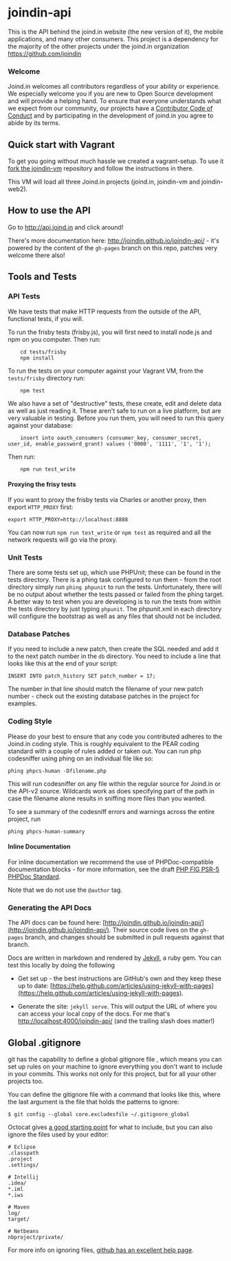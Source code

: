# joindin-api

This is the API behind the joind.in website (the new version of it), the mobile applications, and many other consumers.  This project is a dependency for the majority of the other projects under the joind.in organization https://github.com/joindin

### Welcome

Joind.in welcomes all contributors regardless of your ability or experience. We especially welcome
you if you are new to Open Source development and will provide a helping hand. To ensure that
everyone understands what we expect from our community, our projects have a [Contributor Code of
Conduct](CODE_OF_CONDUCT.md) and by participating in the development of joind.in you agree to abide
by its terms.

## Quick start with Vagrant

To get you going without much hassle we created a vagrant-setup. To use it [fork the joindin-vm](https://github.com/joindin/joindin-vm) repository and follow the instructions in there.

This VM will load all three Joind.in projects (joind.in, joindin-vm and joindin-web2).

## How to use the API

Go to http://api.joind.in and click around!

There's more documentation here: http://joindin.github.io/joindin-api/ - it's powered by the content of the ``gh-pages`` branch on this repo, patches very welcome there also!

## Tools and Tests

### API Tests

We have tests that make HTTP requests from the outside of the API, functional tests, if you will.

To run the frisby tests (frisby.js), you will first need to install node.js and
npm on you computer.  Then run:

        cd tests/frisby
        npm install

To run the tests on your computer against your Vagrant VM, from the `tests/frisby` directory run:

        npm test

We also have a set of "destructive" tests, these create, edit and delete data as well as just reading it.  These aren't safe to run on a live platform, but are very valuable in testing.  Before you run them, you will need to run this query against your database:

        insert into oauth_consumers (consumer_key, consumer_secret, user_id, enable_password_grant) values ('0000', '1111', '1', '1');

Then run:

        npm run test_write


#### Proxying the frisy tests

If you want to proxy the frisby tests via Charles or another proxy, then export `HTTP_PROXY` first:

    export HTTP_PROXY=http://localhost:8888

You can now run `npm run test_write` or `npm test` as required and all the network requests will go via the proxy.


### Unit Tests

There are some tests set up, which use PHPUnit; these can be found in the
tests directory.  There is a phing task
configured to run them - from the root directory simply run `phing phpunit` to run
the tests. Unfortunately, there will be no output about whether the tests passed
or failed from the phing target. A better way to test when you are developing is
to run the tests from within the tests directory by just typing
`phpunit`. The phpunit.xml in each directory will configure the bootstrap as well
as any files that should not be included.

### Database Patches

If you need to include a new patch, then create the SQL needed and add it to the next patch number in the `db` directory. You need to include a line that looks like this at the end of your script:

    INSERT INTO patch_history SET patch_number = 17;  

The number in that line should match the filename of your new patch number - check out the existing database patches in the project for examples.

### Coding Style

Please do your best to ensure that any code you contributed adheres to the
Joind.in coding style. This is roughly equivalent to the PEAR coding standard with
a couple of rules added or taken out. You can run php codesniffer using phing on an
individual file like so:

    phing phpcs-human -Dfilename.php

This will run codesniffer on any file within the regular source for Joind.in or the
API-v2 source. Wildcards work as does specifying part of the path in case the
filename alone results in sniffing more files than you wanted.

To see a summary of the codesniff errors and warnings across the entire project, run

    phing phpcs-human-summary

#### Inline Documentation

For inline documentation we recommend the use of PHPDoc-compatible documentation
blocks - for more information, see the draft [PHP FIG PSR-5 PHPDoc Standard](https://github.com/phpDocumentor/fig-standards/blob/master/proposed/phpdoc.md).

Note that we do not use the ```@author``` tag.

### Generating the API Docs

The API docs can be found here: [http://joindin.github.io/joindin-api/](http://joindin.github.io/joindin-api/).  Their source code lives on the ``gh-pages`` branch, and changes should be submitted in pull requests against that branch.

Docs are written in markdown and rendered by [Jekyll](http://jekyllrb.com/), a ruby gem.  You can test this locally by doing the following

* Get set up - the best instructions are GitHub's own and they keep these up to date: [https://help.github.com/articles/using-jekyll-with-pages](https://help.github.com/articles/using-jekyll-with-pages).

* Generate the site: ``jekyll serve``.  This will output the URL of where you can access your local copy of the docs.  For me that's [http://localhost:4000/joindin-api/](http://localhost:4000/joindin-api/) (and the trailing slash does matter!)

## Global .gitignore

git has the capability to define a global gitignore file , which means you can 
set up rules on your machine to ignore everything you don't want to include in 
your commits. This works not only for this project, but for all your other
projects too.

You can define the gitignore file with a command that looks like this, where the 
last argument is the file that holds the patterns to ignore: 

    $ git config --global core.excludesfile ~/.gitignore_global

Octocat gives [a good starting point](https://gist.github.com/octocat/9257657) for 
what to include, but you can also ignore the files used by your editor:

    # Eclipse
    .classpath
    .project
    .settings/
    
    # Intellij
    .idea/
    *.iml
    *.iws
        
    # Maven
    log/
    target/

    # Netbeans
    nbproject/private/

For more info on ignoring files, [github has an excellent help page](https://help.github.com/articles/ignoring-files/).
